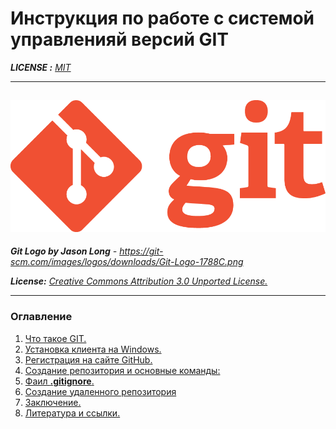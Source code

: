  # **Инструкция по работе с системой управленияй версий GIT**

***LICENSE :** [MIT](./license.md)*

---
![Git-logo](./Git-Logo-1788C.png)
---

***Git Logo by Jason Long** - https://git-scm.com/images/logos/downloads/Git-Logo-1788C.png*

***License:** [Creative Commons Attribution 3.0 Unported License.](https://creativecommons.org/licenses/by/3.0/)*

---
### Оглавление 

1. [Что такое GIT.](./Chapter1.md)
2. [Установка клиента на Windows.](./Chapter2.md)
3. [Регистрация на сайте GitHub.](./Chapter3.md)
4. [Создание репозитория и основные команды:](./Chapter4.md)
5. [Фаил **.gitignore**.](./Chapter5.md)
6. [Создание удаленного репозитория](./Chapter6.md)
7. [Заключение.](./Chapter7.md)
8. [Литература и ссылки.](./Chapter8.md)